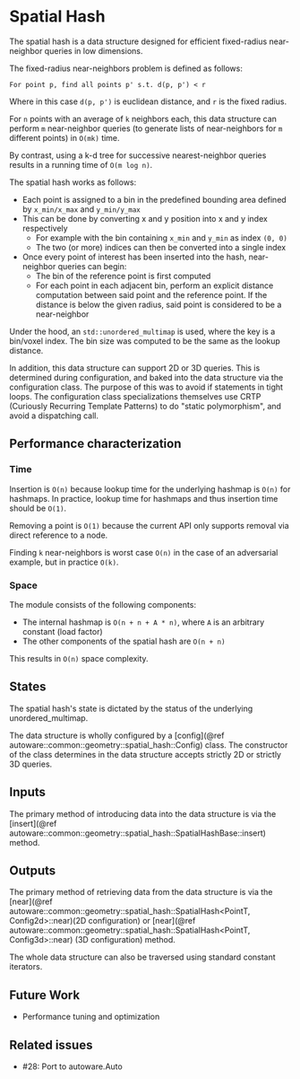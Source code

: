 # Spatial Hash

The spatial hash is a data structure designed for efficient fixed-radius near-neighbor queries in
low dimensions.

The fixed-radius near-neighbors problem is defined as follows:

`For point p, find all points p' s.t. d(p, p') < r`

Where in this case `d(p, p')` is euclidean distance, and `r` is the fixed
radius.

For `n` points with an average of `k` neighbors each, this data structure can
perform `m` near-neighbor queries (to generate lists of near-neighbors for `m`
different points) in `O(mk)` time.

By contrast, using a k-d tree for successive nearest-neighbor queries results in
a running time of `O(m log n)`.

The spatial hash works as follows:

- Each point is assigned to a bin in the predefined bounding area defined by
  `x_min/x_max` and `y_min/y_max`
- This can be done by converting x and y position into x and y index
  respectively
  - For example with the bin containing `x_min` and `y_min` as index `(0, 0)`
  - The two (or more) indices can then be converted into a single index
- Once every point of interest has been inserted into the hash, near-neighbor
  queries can begin:
  - The bin of the reference point is first computed
  - For each point in each adjacent bin, perform an explicit distance computation
    between said point and the reference point. If the distance is below the given
    radius, said point is considered to be a near-neighbor

Under the hood, an `std::unordered_multimap` is used, where the key is a bin/voxel index.
The bin size was computed to be the same as the lookup distance.

<!-- cspell:ignore CRTP -->

In addition, this data structure can support 2D or 3D queries. This is determined during
configuration, and baked into the data structure via the configuration class. The purpose of
this was to avoid if statements in tight loops. The configuration class specializations themselves
use CRTP (Curiously Recurring Template Patterns) to do "static polymorphism", and avoid
a dispatching call.

## Performance characterization

### Time

Insertion is `O(n)` because lookup time for the underlying hashmap is `O(n)` for
hashmaps. In practice, lookup time for hashmaps and thus insertion time should
be `O(1)`.

Removing a point is `O(1)` because the current API only supports removal via
direct reference to a node.

Finding `k` near-neighbors is worst case `O(n)` in the case of an adversarial
example, but in practice `O(k)`.

### Space

The module consists of the following components:

- The internal hashmap is `O(n + n + A * n)`, where `A` is an arbitrary
  constant (load factor)
- The other components of the spatial hash are `O(n + n)`

This results in `O(n)` space complexity.

## States

The spatial hash's state is dictated by the status of the underlying unordered_multimap.

The data structure is wholly configured by a
[config](@ref autoware::common::geometry::spatial_hash::Config) class. The constructor
of the class determines in the data structure accepts strictly 2D or strictly 3D queries.

## Inputs

The primary method of introducing data into the data structure is via the
[insert](@ref autoware::common::geometry::spatial_hash::SpatialHashBase::insert) method.

## Outputs

The primary method of retrieving data from the data structure is via the
[near](@ref autoware::common::geometry::spatial_hash::SpatialHash<PointT, Config2d>::near)\(2D
configuration\)
or [near](@ref autoware::common::geometry::spatial_hash::SpatialHash<PointT, Config3d>::near)
\(3D configuration\) method.

The whole data structure can also be traversed using standard constant iterators.

## Future Work

- Performance tuning and optimization

## Related issues

- #28: Port to autoware.Auto
